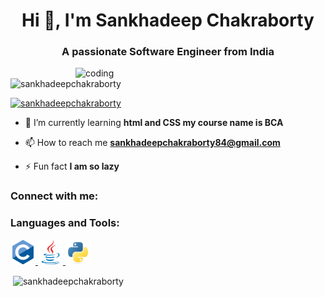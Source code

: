 <h1 align="center">Hi 👋, I'm Sankhadeep Chakraborty</h1>
<h3 align="center">A passionate Software Engineer from India</h3>
<img align="right" alt = "coding" width ="400" src="https://i.pinimg.com/originals/81/17/8b/81178b47a8598f0c81c4799f2cdd4057.gif"> 

<p align="left"> <img src="https://komarev.com/ghpvc/?username=sankhadeepchakraborty&label=Profile%20views&color=0e75b6&style=flat" alt="sankhadeepchakraborty" /> </p>

<p align="left"> <a href="https://github.com/ryo-ma/github-profile-trophy"><img src="https://github-profile-trophy.vercel.app/?username=sankhadeepchakraborty" alt="sankhadeepchakraborty" /></a> </p>

- 🌱 I’m currently learning **html and CSS my course name is BCA**

- 📫 How to reach me **sankhadeepchakraborty84@gmail.com**

- ⚡ Fun fact **I am so lazy**

<h3 align="left">Connect with me:</h3>
<p align="left">
</p>

<h3 align="left">Languages and Tools:</h3>
<p align="left"> <a href="https://www.cprogramming.com/" target="_blank" rel="noreferrer"> <img src="https://raw.githubusercontent.com/devicons/devicon/master/icons/c/c-original.svg" alt="c" width="40" height="40"/> </a> <a href="https://www.java.com" target="_blank" rel="noreferrer"> <img src="https://raw.githubusercontent.com/devicons/devicon/master/icons/java/java-original.svg" alt="java" width="40" height="40"/> </a> <a href="https://www.python.org" target="_blank" rel="noreferrer"> <img src="https://raw.githubusercontent.com/devicons/devicon/master/icons/python/python-original.svg" alt="python" width="40" height="40"/> </a> </p>

<p>&nbsp;<img align="center" src="https://github-readme-stats.vercel.app/api?username=sankhadeepchakraborty&show_icons=true&locale=en" alt="sankhadeepchakraborty" /></p>

